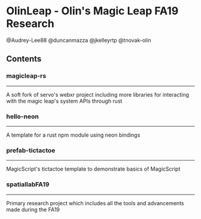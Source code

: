 # OlinLeap - Olin's Magic Leap FA19 Research 

@Audrey-Lee88 @duncanmazza @jkelleyrtp @tnovak-olin


## Contents


### magicleap-rs
---
A soft fork of servo's webxr project including more libraries for interacting with the magic leap's system APIs through rust


### hello-neon
---
A template for a rust npm module using neon bindings

### prefab-tictactoe
---
MagicScript's tictactoe template to demonstrate basics of MagicScript

### spatiallabFA19
---
Primary research project which includes all the tools and advancements made during the FA19
